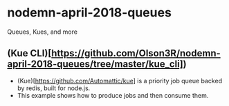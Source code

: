 # nodemn-april-2018-queues
Queues, Kues, and more

## (Kue CLI)[https://github.com/Olson3R/nodemn-april-2018-queues/tree/master/kue_cli])
- (Kue)[https://github.com/Automattic/kue] is a priority job queue backed by redis, built for node.js.
- This example shows how to produce jobs and then consume them.
